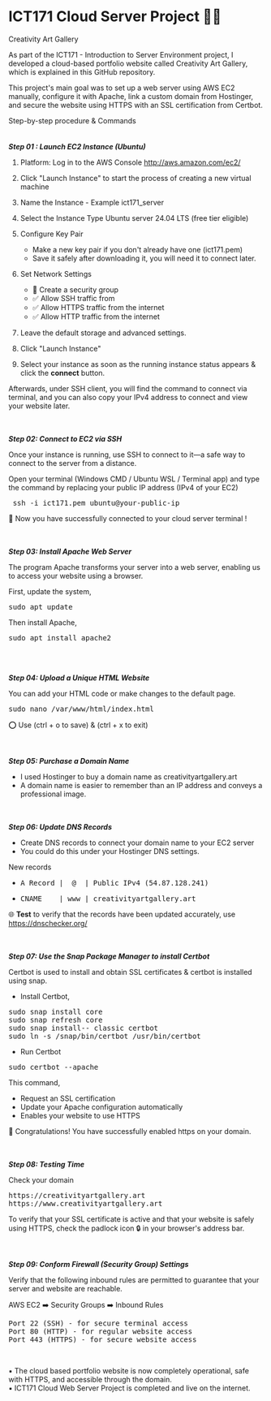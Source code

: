 # ICT171 Cloud Server Project 👨‍💻
Creativity Art Gallery

As part of the ICT171 - Introduction to Server Environment project, I developed a cloud-based portfolio website called Creativity Art Gallery, which is explained in this GitHub repository.

This project's main goal was to set up a web server using AWS EC2 manually, configure it with Apache, link a custom domain from Hostinger, and secure the website using HTTPS with an SSL certification from Certbot.

Step-by-step procedure & Commands<br><br><br>
***Step 01 : Launch EC2 Instance (Ubuntu)***

1. Platform: Log in to the AWS Console http://aws.amazon.com/ec2/

2. Click "Launch Instance" to start the process of creating a new virtual machine 
3. Name the Instance   - Example ict171_server
4. Select the Instance Type Ubuntu server 24.04 LTS (free tier eligible)
5. Configure Key Pair
    - Make a new key pair if you don't already have one (ict171.pem)
    - Save it safely after downloading it, you will need it to connect later.
6.  Set Network Settings
    - 🔘 Create a security group
    - ✅ Allow SSH traffic from
    - ✅ Allow HTTPS traffic from the internet
    - ✅ Allow HTTP traffic from the internet
7. Leave the default storage and advanced settings.
8. Click "Launch Instance"
9. Select your instance as soon as the running instance status appears & click the **connect** button.

Afterwards, under SSH client, you will find the command to connect via terminal, and you can also copy your IPv4 address to connect and view your website later.<br><br><br>

***Step 02: Connect to EC2 via SSH***

Once your instance is running, use SSH to connect to it—a safe way to connect to the server from a distance.

Open your terminal (Windows CMD / Ubuntu WSL / Terminal app) and type the command by replacing your public IP address (IPv4 of your EC2)
<pre> ssh -i ict171.pem ubuntu@your-public-ip </pre>

🎉 Now you have successfully connected to your cloud server terminal !<br><br><br>

***Step 03: Install Apache Web Server***

The program Apache transforms your server into a web server, enabling us to access your website using a browser.

First, update the system,
<pre>sudo apt update</pre>
Then install Apache,
<pre>sudo apt install apache2</pre><br><br>
***Step 04: Upload a Unique HTML Website***

You can add your HTML code or make changes to the default page.
<pre>sudo nano /var/www/html/index.html</pre>
⭕ Use (ctrl + o to save) & (ctrl + x to exit)<br><br><br>

***Step 05: Purchase a Domain Name***
- I used Hostinger to buy a domain name as creativityartgallery.art
- A domain name is easier to remember than an IP address and conveys a professional image.<br><br><br>


***Step 06: Update DNS Records***
- Create DNS records to connect your domain name to your EC2 server
- You could do this under your Hostinger DNS settings.

New records
- <pre>A Record |  @  | Public IPv4 (54.87.128.241)</pre>
- <pre>CNAME    | www | creativityartgallery.art</pre>

🌐 **Test** to verify that the records have been updated accurately, use https://dnschecker.org/<br><br><br>

***Step 07: Use the Snap Package Manager to install Certbot***

Certbot is used to install and obtain SSL certificates & certbot is installed using snap.

- Install Certbot,
<pre>sudo snap install core
sudo snap refresh core
sudo snap install-- classic certbot
sudo ln -s /snap/bin/certbot /usr/bin/certbot</pre>

- Run Certbot
<pre>sudo certbot --apache</pre>
This command,
- Request an SSL certification
- Update your Apache configuration automatically
- Enables your website to use HTTPS
  
🎉 Congratulations! You have successfully enabled https on your domain.<br><br><br>

***Step 08: Testing Time***

Check your domain

<pre>https://creativityartgallery.art
https://www.creativityartgallery.art</pre>
To verify that your SSL certificate is active and that your website is safely using HTTPS, check the padlock icon 🔒 in your browser's address bar.<br><br><br>
 

***Step 09: Conform Firewall (Security Group) Settings***

Verify that the following inbound rules are permitted to guarantee that your server and website are reachable.

AWS EC2 ➡️ Security Groups ➡️ Inbound Rules 

<pre>Port 22 (SSH) - for secure terminal access
Port 80 (HTTP) - for regular website access
Port 443 (HTTPS) - for secure website access</pre><br>

▪️  The cloud based portfolio website is now completely operational, safe with HTTPS, and accessible through the domain.  
▪️  ICT171 Cloud Web Server Project is completed and live on the internet.
